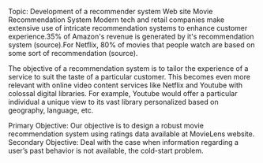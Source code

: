 Topic: Development of a recommender system Web site Movie Recommendation System
Modern tech and retail companies make extensive use of intricate recommendation systems to enhance customer experience.35% of Amazon's revenue is generated by it's recommendation system (source).For Netflix, 80% of movies that people watch are based on some sort of recommendation (source).



The objective of a recommendation system is to tailor the experience of a service to suit the taste of a particular customer. This becomes even more relevant with online video content services like Netflix and Youtube with colossal digital libraries. For example, Youtube would offer a particular individual a unique view to its vast library personalized based on geography, language, etc.



Primary Objective: Our objective is to design a robust movie recommendation system using ratings data available at MovieLens website.
Secondary Objective:  Deal with the case when information regarding a user’s past behavior is not available, the cold-start problem. 
